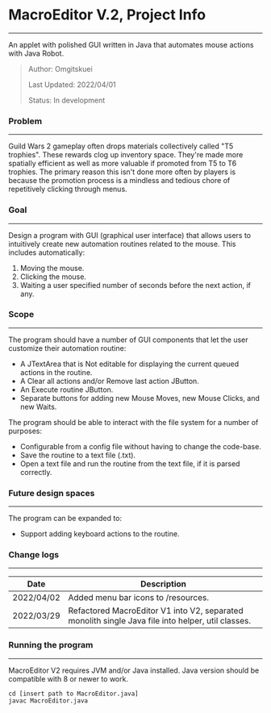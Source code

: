 # MacroEditor V.2, Project Info
---
An applet with polished GUI written in Java that automates mouse actions with Java Robot.
> Author: Omgitskuei
> 
> Last Updated: 2022/04/01
> 
> Status: In development

### Problem
---
Guild Wars 2 gameplay often drops materials collectively called "T5 trophies". These rewards clog
up inventory space. They're made more spatially efficient as well as more valuable if
promoted from T5 to T6 trophies. The primary reason this isn't done more often by
players is because the promotion process is a mindless and tedious chore of repetitively clicking
through menus.

### Goal
---
Design a program with GUI (graphical user interface) that allows users to intuitively
create new automation routines related to the mouse. 
This includes automatically:
1) Moving the mouse.
2) Clicking the mouse.
3) Waiting a user specified number of seconds before the next action, if any.

### Scope
---
The program should have a number of GUI components that let the user customize their automation routine:
- A JTextArea that is Not editable for displaying the current queued actions in the routine.
- A Clear all actions and/or Remove last action JButton.
- An Execute routine JButton.
- Separate buttons for adding new Mouse Moves, new Mouse Clicks, and new Waits.

The program should be able to interact with the file system for a number of purposes:
- Configurable from a config file without having to change the code-base.
- Save the routine to a text file (.txt).
- Open a text file and run the routine from the text file, if it is parsed correctly.

### Future design spaces
---
The program can be expanded to:
- Support adding keyboard actions to the routine.

### Change logs
---
| Date | Description |
| ------ | ------ |
| 2022/04/02 | Added menu bar icons to /resources. |
| 2022/03/29 | Refactored MacroEditor V1 into V2, separated monolith single Java file into helper, util classes. |

### Running the program
---
MacroEditor V2 requires JVM and/or Java installed. Java version should be compatible with 8 or newer to work.
```console
cd [insert path to MacroEditor.java]
javac MacroEditor.java
```

